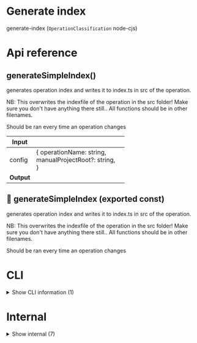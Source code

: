 # Generate index

generate-index (`OperationClassification` node-cjs)



# Api reference

## generateSimpleIndex()

generates operation index and writes it to index.ts in src of the operation.

NB: This overwrites the indexfile of the operation in the src folder! Make sure you don't have anything there still.. All functions should be in other filenames.

Should be ran every time an operation changes


| Input      |    |    |
| ---------- | -- | -- |
| config | { operationName: string, <br />manualProjectRoot?: string, <br /> } |  |
| **Output** |    |    |



## 📄 generateSimpleIndex (exported const)

generates operation index and writes it to index.ts in src of the operation.

NB: This overwrites the indexfile of the operation in the src folder! Make sure you don't have anything there still.. All functions should be in other filenames.

Should be ran every time an operation changes

# CLI

<details><summary>Show CLI information (1)</summary>
    
  # 📄 [operationName] (unexported const)


  </details>

# Internal

<details><summary>Show internal (7)</summary>
    
  # generateNamedIndex()

Generates an index.ts file based on named statements in the operation. Also generates test array. Not used currently.

NB: This overwrites the indexfile of the operation in the src folder! Make sure you don't have anything there still.. All functions should be in other filenames.

Should be ran every time an operation changes


| Input      |    |    |
| ---------- | -- | -- |
| {
  operationName,
  manualProjectRoot,
} | { manualProjectRoot?: string, <br />operationName: string, <br /> } |  |
| **Output** |    |    |



## isTestFn()

| Input      |    |    |
| ---------- | -- | -- |
| x | `ImportStatement` |  |
| **Output** | {  }   |    |



## mapToImportStatement()

| Input      |    |    |
| ---------- | -- | -- |
| item | {  } |  |,| type | variable / function / interface |  |
| **Output** | { type: function / variable / interface, <br />name: string, <br />srcRelativeFileId: string, <br /> }   |    |



## 🔹 ImportStatement

Properties: 

 | Name | Type | Description |
|---|---|---|
| type  | string |  |
| name  | string |  |
| srcRelativeFileId  | string |  |



## 📄 generateNamedIndex (exported const)

Generates an index.ts file based on named statements in the operation. Also generates test array. Not used currently.

NB: This overwrites the indexfile of the operation in the src folder! Make sure you don't have anything there still.. All functions should be in other filenames.

Should be ran every time an operation changes


## 📄 isTestFn (exported const)

## 📄 mapToImportStatement (exported const)

  </details>

